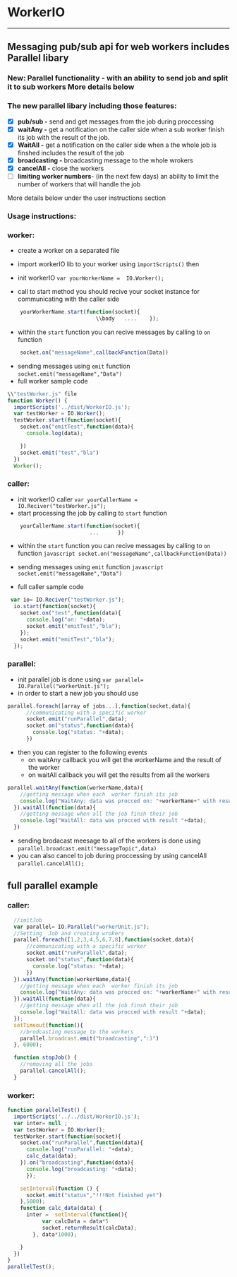 # WorkerIO
___________________________________
## Messaging pub/sub api for web workers includes Parallel libary   

### New: **Parallel functionality**  - with an ability to send job and split it to sub workers More details below
### The new parallel libary including those features:
- [x] **pub/sub -** send and get messages from the job during proccessing
- [x] **waitAny -** get a notification on the caller side when a sub worker finish its job with the result of the job.
- [x] **WaitAll -** get a notification on the caller side when a the whole job is finshed includes the result of the job
- [x] **broadcasting -** broadcasting message to the whole wrokers 
- [x] **cancelAll -** close the workers 
- [ ] **limiting worker numbers**- (in the next few days) an ability to limit the number of workers that will handle the job

More details below under the user instructions section
    

### Usage instructions:
### worker:
* create a worker on a separated  file
* import workerIO  lib to your worker  using ```importScripts()```  then

* init workerIO ```var yourWorkerName =  IO.Worker();```
*  call to start method you should recive your socket instance for communicating with the caller side

```javascript
    yourWorkerName.start(function(socket){  
                            \\body   ....    });
 ```
*  within the ```start``` function you can recive messages by calling to ``on`` function

```javascript
    socket.on("messageName",callbackFunction(Data))
```

*  sending messages using ```emit``` function  ```socket.emit("messageName","Data")```
* full worker sample code

```javascript
\\"testWorker.js" file
function Worker() {
  importScripts('../dist/WorkerIO.js');
  var testWorker = IO.Worker();
  testWorker.start(function(socket){
    socket.on("emitTest",function(data){
      console.log(data);

    })
    socket.emit("test","bla")
  })
  Worker();
```

### caller:
*  init workerIO caller ```var yourCallerName =  IO.Reciver("testWorker.js");```
*   start processing the job by calling to ```start``` function
  ```javascript
      yourCallerName.start(function(socket){
                            ...      })
  ```
*  within the ```start``` function you can recive messages by calling to ``on`` function
        ```javascript
          socket.on("messageName",callbackFunction(Data))
          ```

*  sending messages using ```emit``` function
   ```javascript  socket.emit("messageName","Data") ```

* full caller sample code


```javascript
 var io= IO.Reciver("testWorker.js");
  io.start(function(socket){
    socket.on("test",function(data){
      console.log("on: "+data);
      socket.emit("emitTest","bla");
    });
    socket.emit("emitTest","bla");
  });
```  
### parallel:
* init parallel job is done using  ```var parallel= IO.Parallel("workerUnit.js");```
* in order to start a new job you should use  

```javascript 
parallel.foreach([array of jobs...],function(socket,data){
      //communicating with a specific worker
      socket.emit("runParallel",data);
      socket.on("status",function(data){
        console.log("status: "+data);
      })
```
* then you can register to the following events
    * on waitAny callback you will get the workerName and the result of the worker  
    * on waitAll callback you will get the results from all the workers  

```javascript 
parallel.waitAny(function(workerName,data){
    //getting message when each  worker finish its job
    console.log("WaitAny: data was procced on: "+workerName+" with result "+data);
  }).waitAll(function(data){
    //getting message when all the job finsh their job
    console.log("WaitAll: data was procced with result "+data);
  })
 ```
 * sending brodacast meesage to all of the workers is done using ```parallel.broadcast.emit("messageTopic",data)```
 * you can also cancel to job during proccessing by using cancelAll ```parallel.cancelAll();```
 
## full parallel example

### caller:

```javascript
  //imitJob
  var parallel= IO.Parallel("workerUnit.js");
  //Setting  Job and creating wrokers
  parallel.foreach([1,2,3,4,5,6,7,8],function(socket,data){
      //communicating with a specific worker
      socket.emit("runParallel",data);
      socket.on("status",function(data){
        console.log("status: "+data);
      })
  }).waitAny(function(workerName,data){
    //getting message when each  worker finish its job
    console.log("WaitAny: data was procced on: "+workerName+" with result "+data);
  }).waitAll(function(data){
    //getting message when all the job finsh their job
    console.log("WaitAll: data was procced with result "+data);
  });
  setTimeout(function(){
    //brodcasting message to the workers
    parallel.broadcast.emit("broadcasting",":)")
  }, 6000);

  function stopJob() {
    //removing all the jobs
    parallel.cancelAll();
  }
```
### worker:

```javascript
function parallelTest() {
  importScripts('../../dist/WorkerIO.js');
  var inter= null ;
  var testWorker = IO.Worker();
  testWorker.start(function(socket){
    socket.on("runParallel",function(data){
      console.log("runParallel: "+data);
      calc_data(data);
    }).on("broadcasting",function(data){
      console.log("broadcasting: "+data);
      });

    setInterval(function () {
      socket.emit("status","!!!Not finished yet")
    },5000);
    function calc_data(data) {
      inter =  setInterval(function(){
           var calcData = data*5
           socket.returnResult(calcData);
        }, data*1000);

    }
  })
}
parallelTest();
```

